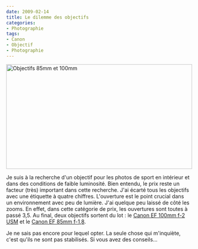 ```yaml
---
date: 2009-02-14
title: Le dilemme des objectifs
categories:
- Photographie
tags:
- Canon
- Objectif
- Photographie
---
```

<img class="alignnone size-full wp-image-1025" title="Objectifs 85mm et 100mm" src="https://dlgjp9x71cipk.cloudfront.net/2009/02/lense85100.png" alt="Objectifs 85mm et 100mm" width="500" height="281" />

Je suis à la recherche d'un objectif pour les photos de sport en intérieur et dans des conditions de faible luminosité. Bien entendu, le prix reste un facteur (très) important dans cette recherche. J'ai écarté tous les objectifs avec une étiquette à quatre chiffres. L'ouverture est le point crucial dans un environnement avec peu de lumière. J'ai quelque peu laissé de côté les zooms. En effet, dans cette catégorie de prix, les ouvertures sont toutes à passé 3,5. Au final, deux objectifs sortent du lot : le <a href="https://fr.canon.ch/For_Home/Product_Finder/Cameras/EF_Lenses/Fixed_Focal_Length/EF_100mm_f20_USM/index.asp">Canon EF 100mm f-2 USM</a> et le <a href="https://fr.canon.ch/For_Home/Product_Finder/Cameras/EF_Lenses/Fixed_Focal_Length/EF_85mm_f18_USM/index.asp">Canon EF 85mm f-1,8</a>. 

Je ne sais pas encore pour lequel opter. La seule chose qui m'inquiète, c'est qu'ils ne sont pas stabilisés. Si vous avez des conseils...
